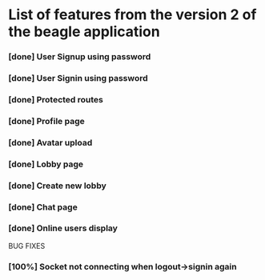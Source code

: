 # List of features from the version 2 of the beagle application

### [done] User Signup using password

### [done] User Signin using password

### [done] Protected routes

### [done] Profile page

### [done] Avatar upload

### [done] Lobby page

### [done] Create new lobby

### [done] Chat page

### [done] Online users display

BUG FIXES

### [100%] Socket not connecting when logout->signin again
